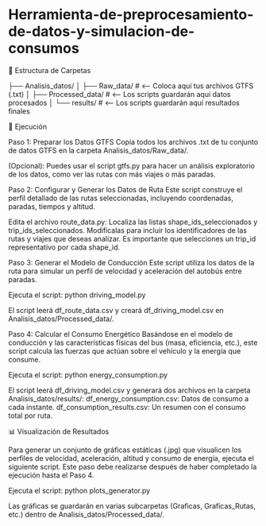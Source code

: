 # Herramienta-de-preprocesamiento-de-datos-y-simulacion-de-consumos

📂 Estructura de Carpetas

├── Analisis_datos/
│   ├── Raw_data/         # <-- Coloca aquí tus archivos GTFS (.txt)
│   ├── Processed_data/   # <-- Los scripts guardarán aquí datos procesados
│   └── results/          # <-- Los scripts guardarán aquí resultados finales

🚀 Ejecución

Paso 1: Preparar los Datos GTFS
Copia todos los archivos .txt de tu conjunto de datos GTFS en la carpeta Analisis_datos/Raw_data/.

(Opcional): Puedes usar el script gtfs.py para hacer un análisis exploratorio de los datos, como ver las rutas con más viajes o más paradas. 

Paso 2: Configurar y Generar los Datos de Ruta
Este script construye el perfil detallado de las rutas seleccionadas, incluyendo coordenadas, paradas, tiempos y altitud.

Edita el archivo route_data.py:
Localiza las listas shape_ids_seleccionados y trip_ids_seleccionados.
Modifícalas para incluir los identificadores de las rutas y viajes que deseas analizar. Es importante que selecciones un trip_id representativo por cada shape_id.

Paso 3: Generar el Modelo de Conducción
Este script utiliza los datos de la ruta para simular un perfil de velocidad y aceleración del autobús entre paradas.

Ejecuta el script: python driving_model.py

El script leerá df_route_data.csv y creará df_driving_model.csv en Analisis_datos/Processed_data/.

Paso 4: Calcular el Consumo Energético
Basándose en el modelo de conducción y las características físicas del bus (masa, eficiencia, etc.), este script calcula las fuerzas que actúan sobre el vehículo y la energía que consume.

Ejecuta el script: python energy_consumption.py

El script leerá df_driving_model.csv y generará dos archivos en la carpeta Analisis_datos/results/: 
df_energy_consumption.csv: Datos de consumo a cada instante.
df_consumption_results.csv: Un resumen con el consumo total por ruta.

📊 Visualización de Resultados

Para generar un conjunto de gráficas estáticas (.jpg) que visualicen los perfiles de velocidad, aceleración, altitud y consumo de energía, ejecuta el siguiente script. Este paso debe realizarse después de haber completado la ejecución hasta el Paso 4.

Ejecuta el script: python plots_generator.py

Las gráficas se guardarán en varias subcarpetas (Graficas, Graficas_Rutas, etc.) dentro de Analisis_datos/Processed_data/.
